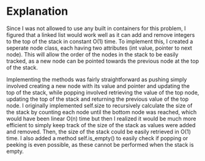 # Explanation

Since I was not allowed to use any built in containers for this problem, I figured that
a linked list would work well as it can add and remove integers to the top of
the stack in constant O(1) time. To implement this, I created a seperate node
class, each having two attributes (int value, pointer to next node). This will
allow the order of the nodes in the stack to be easily tracked, as a new node
can be pointed towards the previous node at the top of the stack. 

Implementing the methods was fairly straightforward as pushing simply involved
creating a new node with its value and pointer and updating the top of the stack,
while popping involved retrieving the value of the top node, updating the top 
of the stack and returning the previous value of the top node. I originally
implemented self.size to recursively calculate the size of the stack by counting
each node until the bottom node was reached, which would have been linear O(n) time
but then I realized it would be much more efficient to simply keep track of the 
size of the stack as values were added and removed. Then, the size of the stack
could be easily retrieved in O(1) time. I also added a method self.is_empty() 
to easily check if popping or peeking is even possible, as these cannot be 
performed when the stack is empty.
